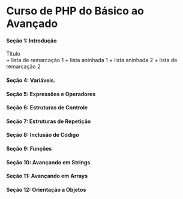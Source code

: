 # Curso de PHP do Básico ao Avançado

#### Seção 1: Introdução

<detalhes>
<summary> Título </summary>
    + lista de remarcação 1
        + lista aninhada 1
        + lista aninhada 2
    + lista de remarcação 2
</details>

#### Seção 4: Variáveis.

#### Seção 5: Expressões e Operadores

#### Seção 6: Estruturas de Controle

#### Seção 7: Estruturas de Repetição

#### Seção 8: Inclusão de Código

#### Seção 9: Funções

#### Seção 10: Avançando em Strings

#### Seção 11: Avançando em Arrays

#### Seção 12: Orientação a Objetos
